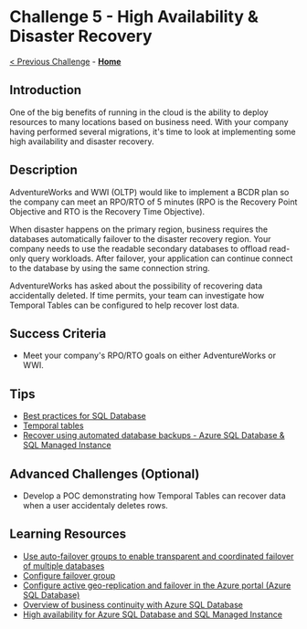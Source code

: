 # Challenge 5 - High Availability & Disaster Recovery

[< Previous Challenge](./Challenge04.md) - **[Home](../README.md)**

## Introduction

One of the big benefits of running in the cloud is the ability to deploy resources to many locations based on business need. With your company having performed several migrations, it's time to look at implementing some high availability and disaster recovery.

## Description

AdventureWorks and WWI (OLTP) would like to implement a BCDR plan so the company can meet an RPO/RTO of 5 minutes (RPO is the Recovery Point Objective and RTO is the Recovery Time Objective).

When disaster happens on the primary region, business requires the databases automatically failover to the disaster recovery region. Your company needs to use the readable secondary databases to offload read-only query workloads. After failover, your application can continue connect to the database by using the same connection string.

AdventureWorks has asked about the possibility of recovering data accidentally deleted. If time permits, your team can investigate how Temporal Tables can be configured to help recover lost data.

## Success Criteria

* Meet your company's RPO/RTO goals on either AdventureWorks or WWI. 

## Tips

* [Best practices for SQL Database](https://docs.microsoft.com/en-us/azure/azure-sql/database/auto-failover-group-overview?tabs=azure-powershell#best-practices-for-sql-database)
* [Temporal tables](https://docs.microsoft.com/en-us/azure/azure-sql/temporal-tables)
* [Recover using automated database backups - Azure SQL Database & SQL Managed Instance](https://docs.microsoft.com/en-us/azure/azure-sql/database/recovery-using-backups#deleted-database-restore)

## Advanced Challenges (Optional)

* Develop a POC demonstrating how Temporal Tables can recover data when a user accidentaly deletes rows.

## Learning Resources

* [Use auto-failover groups to enable transparent and coordinated failover of multiple databases](https://docs.microsoft.com/en-us/azure/azure-sql/database/auto-failover-group-overview?tabs=azure-powershell)
* [Configure failover group](https://docs.microsoft.com/en-us/azure/azure-sql/database/auto-failover-group-configure?tabs=azure-portal)
* [Configure active geo-replication and failover in the Azure portal (Azure SQL Database)](https://docs.microsoft.com/en-us/azure/azure-sql/database/active-geo-replication-configure-portal)
* [Overview of business continuity with Azure SQL Database](https://docs.microsoft.com/en-us/azure/azure-sql/database/business-continuity-high-availability-disaster-recover-hadr-overview)
* [High availability for Azure SQL Database and SQL Managed Instance](https://docs.microsoft.com/en-us/azure/azure-sql/database/high-availability-sla)
